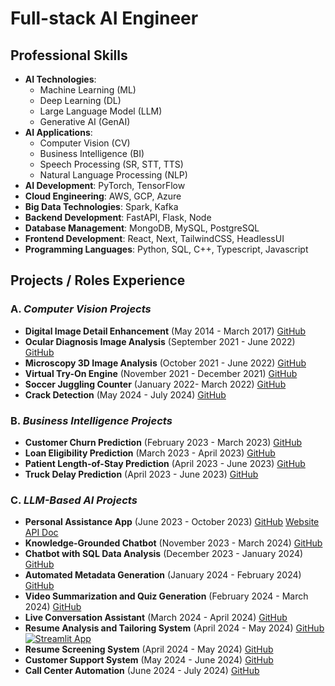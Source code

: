 # **Full-stack AI Engineer**

## Professional Skills

- **AI Technologies**:  
  * Machine Learning (ML)
  * Deep Learning (DL)
  * Large Language Model (LLM)
  * Generative AI (GenAI)
- **AI Applications**:
  * Computer Vision (CV)
  * Business Intelligence (BI)
  * Speech Processing (SR, STT, TTS)
  * Natural Language Processing (NLP)
- **AI Development**: PyTorch, TensorFlow
- **Cloud Engineering**: AWS, GCP, Azure
- **Big Data Technologies**: Spark, Kafka
- **Backend Development**: FastAPI, Flask, Node
- **Database Management**: MongoDB, MySQL, PostgreSQL
- **Frontend Development**: React, Next, TailwindCSS, HeadlessUI
- **Programming Languages**: Python, SQL, C++, Typescript, Javascript

<!-- ![My Skills](https://skillicons.dev/icons?i=aws,gcp,azure) | ![AI Skills](https://skillicons.dev/icons?i=ai,aiscript,pytorch) | ![My Skills](https://skillicons.dev/icons?i=py,ts)

![My Skills](https://skillicons.dev/icons?i=fastapi,flask,nodejs) | ![My Skills](https://skillicons.dev/icons?i=mongodb,mysql,postgres) | ![My Skills](https://skillicons.dev/icons?i=react,tailwind) -->


## Projects / Roles Experience

### A. *Computer Vision Projects*

- **Digital Image Detail Enhancement** (May 2014 - March 2017) [GitHub](https://github.com/SanhyewNg/Digital-Image-Detail-Enhancement)
- **Ocular Diagnosis Image Analysis** (September 2021 - June 2022) [GitHub](https://github.com/SanhyewNg/Ocular-Diagnosis-Image-Analysis)
- **Microscopy 3D Image Analysis** (October 2021 - June 2022) [GitHub](https://github.com/SanhyewNg/Microscopy-3D-Image-Analysis)
- **Virtual Try-On Engine** (November 2021 - December 2021) [GitHub](https://github.com/SanhyewNg/Virtual-Try-On-Engine)
- **Soccer Juggling Counter** (January 2022- March 2022) [GitHub](https://github.com/SanhyewNg/Soccer-Juggling-Counter)
- **Crack Detection** (May 2024 - July 2024) [GitHub](https://github.com/SanhyewNg/Crack-Detection)

### B. *Business Intelligence Projects*

- **Customer Churn Prediction** (February 2023 - March 2023) [GitHub](https://github.com/SanhyewNg/Customer-Churn-Prediction)
- **Loan Eligibility Prediction** (March 2023 - April 2023) [GitHub](https://github.com/SanhyewNg/Loan-Eligibility-Prediction)
- **Patient Length-of-Stay Prediction** (April 2023 - June 2023) [GitHub](https://github.com/SanhyewNg/Patient-Length-of-Stay-Prediction)
- **Truck Delay Prediction** (April 2023 - June 2023) [GitHub](https://github.com/SanhyewNg/Truck-Delay-Prediction)

### C. *LLM-Based AI Projects*

- **Personal Assistance App** (June 2023 - October 2023) [GitHub](https://github.com/SanhyewNg/Personal-Assistance-App) [Website](https://web-sanai.onrender.com) [API Doc](https://api-sanai.onrender.com/docs)
- **Knowledge-Grounded Chatbot** (November 2023 - March 2024) [GitHub](https://github.com/SanhyewNg/Knowledge-Grounded-Chatbot)
- **Chatbot with SQL Data Analysis** (December 2023 - January 2024) [GitHub](https://github.com/SanhyewNg/Chatbot-with-SQL-Data-Analysis)
- **Automated Metadata Generation** (January 2024 - February 2024) [GitHub](https://github.com/SanhyewNg/Automated-Metadata-Generation)
- **Video Summarization and Quiz Generation** (February 2024 - March 2024) [GitHub](https://github.com/SanhyewNg/Video-Summarization-and-Quiz-Generation)
- **Live Conversation Assistant** (March 2024 - April 2024) [GitHub](https://github.com/SanhyewNg/Live-Conversation-Assistant)
- **Resume Analysis and Tailoring System**  (April 2024 - May 2024) [GitHub](https://github.com/SanhyewNg/ResumeAnaTailor) [![Streamlit App](https://static.streamlit.io/badges/streamlit_badge_black_white.svg)](https://resanatailor.streamlit.app)
- **Resume Screening System** (April 2024 - May 2024)  [GitHub](https://github.com/SanhyewNg/Resume-Screening-System)
- **Customer Support System** (May 2024 - June 2024)  [GitHub](https://github.com/SanhyewNg/Customer-Support-System)
- **Call Center Automation**  (June 2024 - July 2024)  [GitHub](https://github.com/SanhyewNg/Call-Center-Automation) 


<!---
SanhyewNg/SanhyewNg is a ✨ special ✨ repository because its `README.md` (this file) appears on your GitHub profile.
You can click the Preview link to take a look at your changes.
--->
